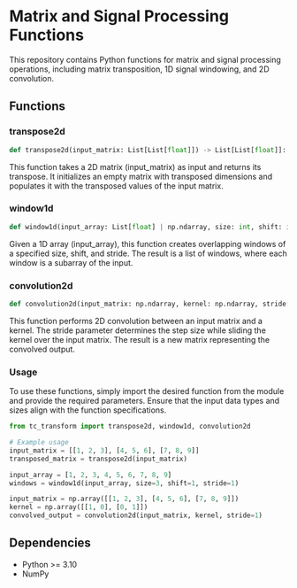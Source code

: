 # Matrix and Signal Processing Functions

This repository contains Python functions for matrix and signal processing operations, including matrix transposition, 1D signal windowing, and 2D convolution.

## Functions

### transpose2d
```python
def transpose2d(input_matrix: List[List[float]]) -> List[List[float]]:
```
This function takes a 2D matrix (input_matrix) as input and returns its transpose. It initializes an empty matrix with transposed dimensions and populates it with the transposed values of the input matrix.

### window1d
```python
def window1d(input_array: List[float] | np.ndarray, size: int, shift: int = 1, stride: int = 1) -> List[List[float] | np.ndarray]:
```
Given a 1D array (input_array), this function creates overlapping windows of a specified size, shift, and stride. The result is a list of windows, where each window is a subarray of the input.

### convolution2d
```python
def convolution2d(input_matrix: np.ndarray, kernel: np.ndarray, stride: int = 1) -> np.ndarray:
```
This function performs 2D convolution between an input matrix and a kernel. The stride parameter determines the step size while sliding the kernel over the input matrix. The result is a new matrix representing the convolved output.

### Usage
To use these functions, simply import the desired function from the module and provide the required parameters. Ensure that the input data types and sizes align with the function specifications.

```python
from tc_transform import transpose2d, window1d, convolution2d

# Example usage
input_matrix = [[1, 2, 3], [4, 5, 6], [7, 8, 9]]
transposed_matrix = transpose2d(input_matrix)

input_array = [1, 2, 3, 4, 5, 6, 7, 8, 9]
windows = window1d(input_array, size=3, shift=1, stride=1)

input_matrix = np.array([[1, 2, 3], [4, 5, 6], [7, 8, 9]])
kernel = np.array([[1, 0], [0, 1]])
convolved_output = convolution2d(input_matrix, kernel, stride=1)
```

## Dependencies
- Python >= 3.10
- NumPy
